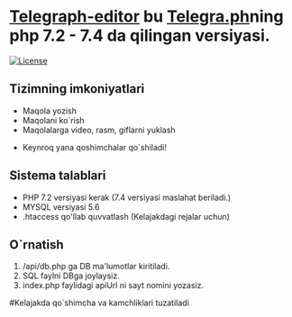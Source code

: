 # [Telegraph-editor](https://uzhackersw.uz/modul/telegraph) bu [Telegra.ph](https://telegra.ph/)ning php 7.2 - 7.4 da qilingan versiyasi.
[![License](https://img.shields.io/badge/license-GPL%20v.3-blue.svg?style=plastic)](https://www.gnu.org/licenses/gpl-3.0-standalone.html)

## Tizimning imkoniyatlari
- Maqola yozish
- Maqolani ko`rish
- Maqolalarga video, rasm, giflarni yuklash
* Keynroq yana qoshimchalar qo`shiladi!

## Sistema talablari
- PHP 7.2 versiyasi kerak (7.4 versiyasi maslahat beriladi.)
- MYSQL versiyasi 5.6
- .htaccess qo'llab quvvatlash (Kelajakdagi rejalar uchun)

## O`rnatish
1. /api/db.php ga DB ma'lumotlar kiritiladi.
2. SQL faylni DBga joylaysiz.
3. index.php faylidagi apiUrl ni sayt nomini yozasiz.

#Kelajakda qo`shimcha va kamchliklari tuzatiladi
